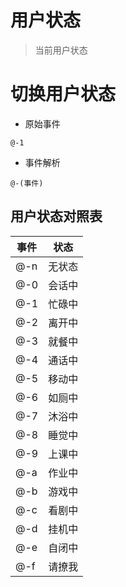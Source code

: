 # 用户状态
> 当前用户状态

# 切换用户状态

- 原始事件
```
@-1
```

- 事件解析
```
@-(事件)
```

## 用户状态对照表

| 事件  | 状态  |
|-----|-----|
| @-n | 无状态 |
| @-0 | 会话中 |
| @-1 | 忙碌中 |
| @-2 | 离开中 |
| @-3 | 就餐中 |
| @-4 | 通话中 |
| @-5 | 移动中 |
| @-6 | 如厕中 |
| @-7 | 沐浴中 |
| @-8 | 睡觉中 |
| @-9 | 上课中 |
| @-a | 作业中 |
| @-b | 游戏中 |
| @-c | 看剧中 |
| @-d | 挂机中 |
| @-e | 自闭中 |
| @-f | 请撩我 |
